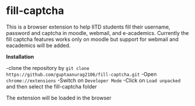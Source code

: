 # fill-captcha

This is a browser extension to help IITD students fill their username, password and captcha in moodle, webmail, and e-academics. Currently the fill captcha features works only on moodle but support for webmail and eacademics will be added. 

**Installation**

-clone the repository by `git clone https://github.com/guptaanurag2106/fill-captcha.git`
-Open `chrome://extensions`
-Switch on `Developer Mode`
-Click on `Load unpacked` and then select the fill-captcha folder 

The extension will be loaded in the browser
